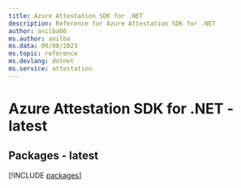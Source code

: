 ```yaml
---
title: Azure Attestation SDK for .NET
description: Reference for Azure Attestation SDK for .NET
author: anilba06
ms.author: anilba
ms.data: 09/08/2023
ms.topic: reference
ms.devlang: dotnet
ms.service: attestation
---
```

# Azure Attestation SDK for .NET - latest
## Packages - latest
[!INCLUDE [packages](attestation-index.md)]